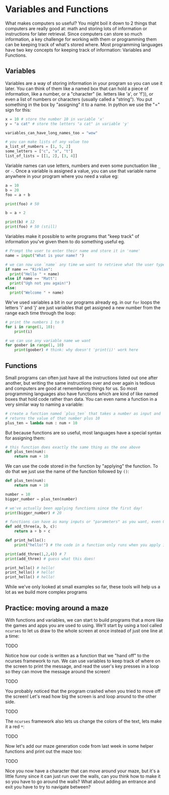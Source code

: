 # Variables and Functions

What makes computers so useful? You might boil it down to 2 things that computers are really good at: math and storing lots of information or instructions for later retrieval. Since computers can store so much information, a key challenge for working with them or programming them can be keeping track of what's stored where. Most programming languages have two key concepts for keeping track of information: Variables and Functions.

## Variables
Variables are a way of storing information in your program so you can use it later. You can think of them like a named box that can hold a piece of information, like a number, or a "character" (ie. letters like 'a', or 'f')), or even a list of numbers or characters (usually called a "string").  You put something in the box by "assigning" it to a name. In python we use the "=" sign for this:
```python
x = 10 # store the number 10 in variable 'x'
y = "a cat" # store the letters "a cat" in variable 'y'

variables_can_have_long_names_too = "wow" 

# you can make lists of any value too
a_list_of_numbers = [1, 5, 2] 
some_letters = ["c", "a", "t"]
list_of_lists = [[1, 2], [3, 4]]
```
Variable names can use letters, numbers and even some punctuation like `_` or `-`.
Once a variable is assigned a value, you can use that variable name anywhere in your program where you need a value eg:
```python
a = 10
b = 20
foo = a + b 

print(foo) # 50

b = a + 2

print(b) # 12
print(foo) # 50 (still)
```
Variables make it possible to write programs that "keep track" of information you've given them to do something useful eg.
```python
# Prompt the user to enter their name and store it in 'name'
name = input("What is your name? ") 

# we can now use `name` any time we want to retrieve what the user typed
if name == "Kirklan":
  print("Hello " + name)
else if name == "Matt":
  print("Ugh not you again!")
else:
  print("Welcome " + name)
```
We've used variables a bit in our programs already eg. in our `for` loops the letters 'i' and 'j' are just variables that get assigned a new number from the range each time through the loop:
```python
# print the numbers 1 to 9
for i in range(1, 10):
	print(i)

# we can use any variable name we want
for goober in range(1, 10)
	print(goober) # think: why doesn't 'print(i)' work here
```
## Functions
Small programs can often just have all the instructions listed out one after another, but writing the same instructions over and over again is tedious and computers are good at remembering things for us. So most programming languages also have functions which are kind of like named boxes that hold code rather than data. You can even name a function in a very similar way to naming a variable:
```python
# create a function named `plus_ten` that takes a number as input and 
# returns the value of that number plus 10
plus_ten = lambda num : num + 10 
```
But because functions are so useful, most languages have a special syntax for assigning them:
```python
# this function does exactly the same thing as the one above
def plus_ten(num):
	return num + 10
```
We can use the code stored in the function by "applying" the function. To do that we just use the name of the function followed by `()`:
```python
def plus_ten(num):
	return num + 10

number = 10
bigger_number = plus_ten(number)

# we've actually been applying functions since the first day!
print(bigger_number) # 20

# functions can have as many inputs or "parameters" as you want, even 0
def add_three(a, b, c):
	return a + b + c

def print_hello():
	print("hello!") # the code in a function only runs when you apply it

print(add_three(1,2,4)) # 7
print(add_three) # guess what this does!

print_hello() # hello!
print_hello() # hello!
print_hello() # hello!
```
While we've only looked at small examples so far, these tools will help us a lot as we build more complex programs
## Practice: moving around a maze
With functions and variables, we can start to build programs that a more like the games and apps you are used to using. We'll start by using a tool called `ncurses`
to let us draw to the whole screen at once instead of just one line at a time:

TODO

Notice how our code is written as a function that we "hand off" to the ncurses framework to run.  We can use variables to keep track of where on the screen to print the message, and read the user's key presses in a loop so they can move the message around the screen!

TODO

You probably noticed that the program crashed when you tried to move off the screen! Let's read how big the screen is and loop around to the other side.

TODO

The `ncurses` framework also lets us change the colors of the text, lets make it a red `*`:

TODO

Now let's add our maze generation code from last week in some helper functions and print out the maze too:

TODO

Nice you now have a character that can move around your maze, but it's a little funny since it can just run over the walls, can you think how to make it so you have to go around the walls? What about adding an entrance and exit you have to try to navigate between?


